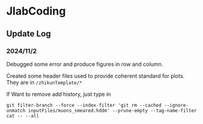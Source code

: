 # JlabCoding
## Update Log
### 2024/11/2
Debugged some error and produce figures in row and column.

Created some header files used to provide coherent standard for plots. They are in `/zhikunTemplate/*`

If Want to remove add history, just type in 
```
git filter-branch --force --index-filter 'git rm --cached --ignore-unmatch inputFiles/muons_smeared.hddm' --prune-empty --tag-name-filter cat -- --all
```